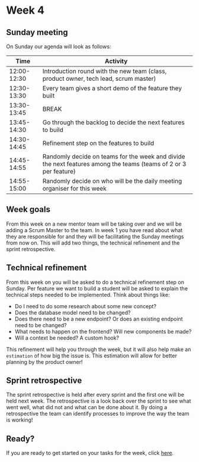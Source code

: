 # Week 4

## Sunday meeting
On Sunday our agenda will look as follows:

| Time          | Activity |
| ------------- | -------- |
| 12:00-12:30 | Introduction round with the new team (class, product owner, tech lead, scrum master) |
| 12:30-13:30 | Every team gives a short demo of the feature they built |
| 13:30-13:45 | BREAK |
| 13:45-14:30 | Go through the backlog to decide the next features to build |
| 14:30-14:45 | Refinement step on the features to build |
| 14:45-14:55 | Randomly decide on teams for the week and divide the next features among the teams (teams of 2 or 3 per feature) |
| 14:55-15:00 | Randomly decide on who will be the daily meeting organiser for this week |

## Week goals
From this week on a new mentor team will be taking over and we will be adding a Scrum Master to the team. In week 1 you have read about what they are responsible for and they will be facilitating the Sunday meetings from now on. This will add two things, the technical refinement and the sprint retrospective.

## Technical refinement
From this week on you will be asked to do a technical refinement step on Sunday. Per feature we want to build a student will be asked to explain the technical steps needed to be implemented. Think about things like:

- Do I need to do some research about some new concept?
- Does the database model need to be changed?
- Does there need to be a new endpoint? Or does an existing endpoint need to be changed?
- What needs to happen on the frontend? Will new components be made?
- Will a context be needed? A custom hook?

This refinement will help you through the week, but it will also help make an `estimation` of how big the issue is. This estimation will allow for better planning by the product owner!

## Sprint retrospective
The sprint retrospective is held after every sprint and the first one will be held next week. The retrospective is a look back over the sprint to see what went well, what did not and what can be done about it. By doing a retrospective the team can identify processes to improve the way the team is working!

## Ready?
If you are ready to get started on your tasks for the week, click [here](./MAKEME.md).
